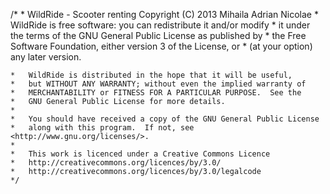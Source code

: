    /*
    *   WildRide - Scooter renting Copyright (C) 2013 Mihaila Adrian Nicolae
    *   WildRide is free software: you can redistribute it and/or modify
    *   it under the terms of the GNU General Public License as published by
    *   the Free Software Foundation, either version 3 of the License, or
    *   (at your option) any later version.

    *   WildRide is distributed in the hope that it will be useful,
    *   but WITHOUT ANY WARRANTY; without even the implied warranty of
    *   MERCHANTABILITY or FITNESS FOR A PARTICULAR PURPOSE.  See the
    *   GNU General Public License for more details.
    *
    *   You should have received a copy of the GNU General Public License
    *   along with this program.  If not, see <http://www.gnu.org/licenses/>.
    *   
    *   This work is licenced under a Creative Commons Licence 
    *   http://creativecommons.org/licences/by/3.0/ 
    *   http://creativecommons.org/licences/by/3.0/legalcode
    */
